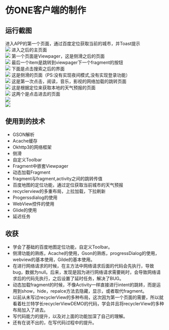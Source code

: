 # 仿ONE客户端的制作
## 运行截图
进入APP的第一个页面，通过百度定位获取当前的城市，并Toast提示
<br/>![](/resource/shouye.png)
进入之后的主页面
<br/>![](/resource/zhuyemian.png)
第一个页面是Viewpager，这是侧滑之后的页面
<br/>![](/resource/lianzai.png)
最后一个item是跳转到viewpager下一个fragment的按钮
<br/>![](/resource/lastitem.png)
下面是点击搜索之后的界面
<br/>![](/resource/sousuo.png)
这是侧滑的页面（PS:没有实现夜间模式,没有实现登录功能）
<br/>![](/resource/cehua.png)
这是第一次点击，阅读，音乐，影视的网络加载的跳转页面
<br/>![](/resource/yuedu.png)
这是根据定位来获取本地的天气预报的页面
<br/>![](/resource/tianqi.png)
这两个是点击进去的页面
<br/>![](/resource/wangyeone.png)
<br/>![](/resource/wangyetwo.png)



## 使用到的技术
*  GSON解析
*  Acache缓存
*  Okhttp3的网络框架
*  侧滑
*  自定义Toolbar
*  Fragment中嵌套Viewpager
*  动态加载Fragment
*  fragment与fragment,activity之间的跳转传值
*  百度地图的定位功能，通过定位获取当前城市的天气预报
*  recyclerview的多重布局，上拉加载，下拉刷新
*  Progerssdialog的使用
*  WebView控件的使用
*  Glide的使用
*  延迟任务


## 收获
* 学会了基础的百度地图定位功能，自定义Toolbar。
* 侧滑功能的熟练，Acache的使用，Gson的熟练，progressDialog的使用，webview的基本使用，Gilde的基本使用。
* 在进行网络请求的时候，在主方法中网络请求后面的代码会先执行，导致bug，数据为null。后来，发现是因为进行网络请求需要耗时，会导致网络请求后的代码先执行，之后设置了延时任务，解决了BUG。
* 动态加载fragment的时候，不像Activity一样直接进行intent的跳转，而是运用到show，hide，repalce方法去隐藏，显示，或者取代fragment。
* 以前从未写过recyclerView的多种布局，这次因为第一个页面的需要，所以就看着杜兰特学长recyclerViewDEMO的代码，学会并且将recyclerView的多种布局加入了进去。
* 写代码能力的提升，以及对上面的功能加深了自己的理解。
* 还有在说不出的，在写代码过程中的提升。 